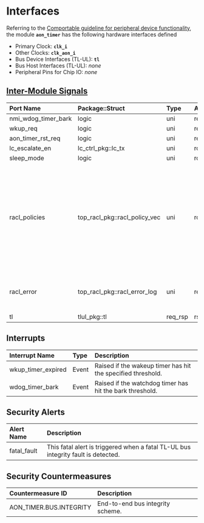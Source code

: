 # Interfaces

<!-- BEGIN CMDGEN util/regtool.py --interfaces ./hw/ip/aon_timer/data/aon_timer.hjson -->
Referring to the [Comportable guideline for peripheral device functionality](https://opentitan.org/book/doc/contributing/hw/comportability), the module **`aon_timer`** has the following hardware interfaces defined
- Primary Clock: **`clk_i`**
- Other Clocks: **`clk_aon_i`**
- Bus Device Interfaces (TL-UL): **`tl`**
- Bus Host Interfaces (TL-UL): *none*
- Peripheral Pins for Chip IO: *none*

## [Inter-Module Signals](https://opentitan.org/book/doc/contributing/hw/comportability/index.html#inter-signal-handling)

| Port Name           | Package::Struct               | Type    | Act   |   Width | Description                                                                                                                          |
|:--------------------|:------------------------------|:--------|:------|--------:|:-------------------------------------------------------------------------------------------------------------------------------------|
| nmi_wdog_timer_bark | logic                         | uni     | req   |       1 |                                                                                                                                      |
| wkup_req            | logic                         | uni     | req   |       1 |                                                                                                                                      |
| aon_timer_rst_req   | logic                         | uni     | req   |       1 |                                                                                                                                      |
| lc_escalate_en      | lc_ctrl_pkg::lc_tx            | uni     | rcv   |       1 |                                                                                                                                      |
| sleep_mode          | logic                         | uni     | rcv   |       1 |                                                                                                                                      |
| racl_policies       | top_racl_pkg::racl_policy_vec | uni     | rcv   |       1 | Incoming RACL policy vector from a racl_ctrl instance. The policy selection vector (parameter) selects the policy for each register. |
| racl_error          | top_racl_pkg::racl_error_log  | uni     | req   |       1 | RACL error log information of this module.                                                                                           |
| tl                  | tlul_pkg::tl                  | req_rsp | rsp   |       1 |                                                                                                                                      |

## Interrupts

| Interrupt Name     | Type   | Description                                                 |
|:-------------------|:-------|:------------------------------------------------------------|
| wkup_timer_expired | Event  | Raised if the wakeup timer has hit the specified threshold. |
| wdog_timer_bark    | Event  | Raised if the watchdog timer has hit the bark threshold.    |

## Security Alerts

| Alert Name   | Description                                                                       |
|:-------------|:----------------------------------------------------------------------------------|
| fatal_fault  | This fatal alert is triggered when a fatal TL-UL bus integrity fault is detected. |

## Security Countermeasures

| Countermeasure ID       | Description                      |
|:------------------------|:---------------------------------|
| AON_TIMER.BUS.INTEGRITY | End-to-end bus integrity scheme. |


<!-- END CMDGEN -->

